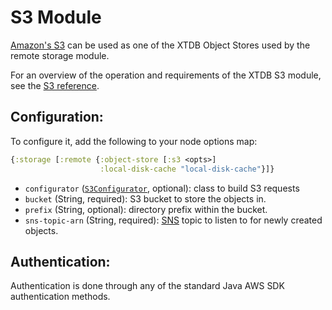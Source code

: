 # S3 Module

[Amazon's S3](https://aws.amazon.com/s3/) can be used as one of the XTDB Object Stores used by the remote storage module.

For an overview of the operation and requirements of the XTDB S3 module, see the [S3 reference](/reference/main/modules/s3).

## Configuration:

To configure it, add the following to your node options map:

```clojure
{:storage [:remote {:object-store [:s3 <opts>]
                    :local-disk-cache "local-disk-cache"}]}
```

* `configurator` ([`S3Configurator`](/sdks/java/xtdb/s3/S3Configurator.html), optional): class to build S3 requests
* `bucket` (String, required): S3 bucket to store the objects in.
* `prefix` (String, optional): directory prefix within the bucket.
* `sns-topic-arn` (String, required): [SNS](https://aws.amazon.com/sns/) topic to listen to for newly created objects.

## Authentication:

Authentication is done through any of the standard Java AWS SDK authentication methods.
